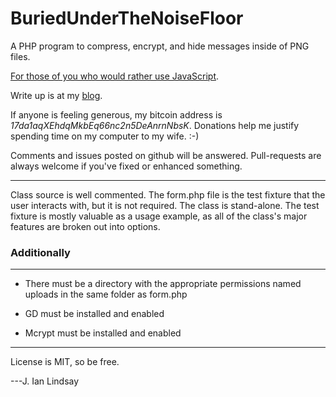 BuriedUnderTheNoiseFloor
========================

A PHP program to compress, encrypt, and hide messages inside of PNG files.

[For those of you who would rather use JavaScript](https://github.com/jspark311/node-bury).

Write up is at my [blog](http://www.joshianlindsay.com/index.php?id=126).

If anyone is feeling generous, my bitcoin address is *17da1aqXEhdqMkbEq66nc2n5DeAnrnNbsK*. Donations help me justify spending time on my computer to my wife. :-)

Comments and issues posted on github will be answered. Pull-requests are always welcome if you've fixed or enhanced something.

--------

Class source is well commented. The form.php file is the test fixture that the user interacts with, but it is not required. The class is stand-alone.
The test fixture is mostly valuable as a usage example, as all of the class's major features are broken out into options.



### Additionally
---
  * There must be a directory with the appropriate permissions named uploads in the same folder as form.php

  * GD must be installed and enabled

  * Mcrypt must be installed and enabled

-------------

License is MIT, so be free.

---J. Ian Lindsay
